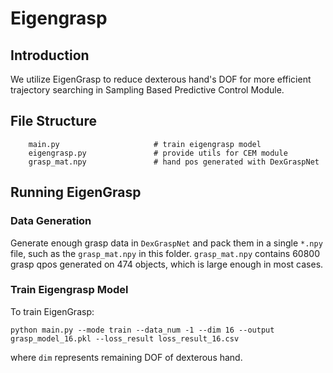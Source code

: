 # Eigengrasp 

## Introduction 
We utilize EigenGrasp to reduce dexterous hand's DOF for more efficient trajectory searching in Sampling Based Predictive Control Module.

## File Structure

```
    main.py                     # train eigengrasp model
    eigengrasp.py               # provide utils for CEM module
    grasp_mat.npy               # hand pos generated with DexGraspNet
```

## Running EigenGrasp

### Data Generation
    
Generate enough grasp data in `DexGraspNet` and pack them in a single `*.npy` file, such as the `grasp_mat.npy` in this folder.
`grasp_mat.npy` contains 60800 grasp qpos generated on 474 objects, which is large enough in most cases.

### Train Eigengrasp Model

To train EigenGrasp:
```
python main.py --mode train --data_num -1 --dim 16 --output grasp_model_16.pkl --loss_result loss_result_16.csv
```
where ` dim ` represents remaining DOF of dexterous hand.




